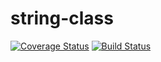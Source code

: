 # string-class
[![Coverage Status](https://coveralls.io/repos/github/andela-skieha/string-class/badge.svg?branch=master)](https://coveralls.io/github/andela-skieha/string-class?branch=master)
[![Build Status](https://travis-ci.org/andela-skieha/string-class.svg?branch=master)](https://travis-ci.org/andela-skieha/string-class)
